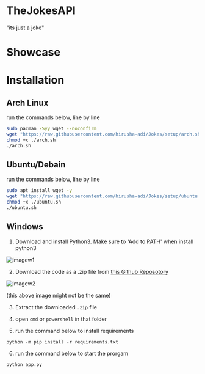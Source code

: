 # TheJokesAPI

"its just a joke"

# Showcase

# Installation

## Arch Linux

run the commands below, line by line

```bash
sudo pacman -Syy wget --noconfirm
wget "https://raw.githubusercontent.com/hirusha-adi/Jokes/setup/arch.sh"
chmod +x ./arch.sh
./arch.sh
```

## Ubuntu/Debain

run the commands below, line by line

```bash
sudo apt install wget -y
wget "https://raw.githubusercontent.com/hirusha-adi/Jokes/setup/ubuntu.sh"
chmod +x ./ubuntu.sh
./ubuntu.sh
```

## Windows

1. Download and install Python3. Make sure to 'Add to PATH' when install python3

![imagew1](https://www.tutorials24x7.com/uploads/2019-12-26/files/3-tutorials24x7-python-windows-install.png)

2. Download the code as a .zip file from [this Github Reposotory](https://github.com/hirusha-adi/Discord-Channel-Attacthment-Save)

![imagew2](https://cdn.discordapp.com/attachments/935515175073763398/937186561299197952/unknown.png)

(this above image might not be the same)

3. Extract the downloaded `.zip` file

4. open `cmd` or `powershell` in that folder

5. run the command below to install requirements

```
python -m pip install -r requirements.txt
```

6. run the command below to start the prorgam

```
python app.py
```
